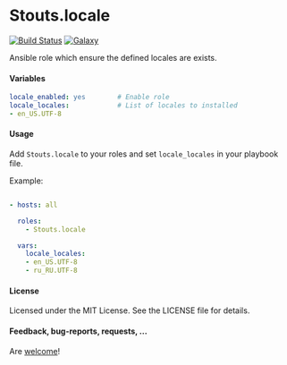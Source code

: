 Stouts.locale
=============

[![Build Status](http://img.shields.io/travis/Stouts/Stouts.locale.svg?style=flat-square)](https://travis-ci.org/Stouts/Stouts.locale)
[![Galaxy](http://img.shields.io/badge/galaxy-Stouts.locale-blue.svg?style=flat-square)](https://galaxy.ansible.com/list#/roles/828)

Ansible role which ensure the defined locales are exists.

#### Variables

```yaml
locale_enabled: yes        # Enable role
locale_locales:            # List of locales to installed
- en_US.UTF-8
```

#### Usage

Add `Stouts.locale` to your roles and set `locale_locales` in your playbook file.

Example:

```yaml

- hosts: all

  roles:
    - Stouts.locale

  vars:
    locale_locales:
    - en_US.UTF-8
    - ru_RU.UTF-8

```

#### License

Licensed under the MIT License. See the LICENSE file for details.

#### Feedback, bug-reports, requests, ...

Are [welcome](https://github.com/Stouts/Stouts.locale/issues)!
